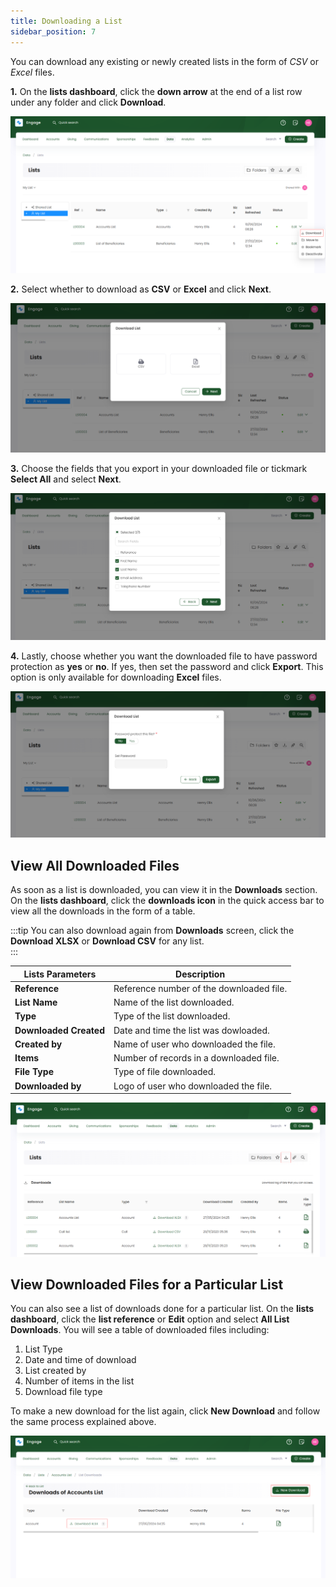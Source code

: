 ```yaml
---
title: Downloading a List
sidebar_position: 7
---
```


You can download any existing or newly created lists in the form of *CSV* or *Excel* files.

**1.** On the **lists dashboard**, click the **down arrow** at the end of a list row under any folder and click **Download**. 

![Click download list](./click-download-list.png)

**2.** Select whether to download as **CSV** or **Excel** and click **Next**.

![Select csv or excel](./select-csv-excel.png)

**3.** Choose the fields that you export in your downloaded file or tickmark **Select All** and select **Next**.

![Choose fields](./choose-fields.png)

**4.** Lastly, choose whether you want the downloaded file to have password protection as **yes** or **no**. If yes, then set the password and click **Export**. This option is only available for downloading **Excel** files.

![Password protect file](./password-protect-file.png)

## View All Downloaded Files

As soon as a list is downloaded, you can view it in the **Downloads** section. On the **lists dashboard**, click the **downloads icon** in the quick access bar to view all the downloads in the form of a table. 

:::tip
You can also download again from **Downloads** screen, click the **Download XLSX** or **Download CSV** for any list.  
:::

| Lists Parameters | Description |
| ---------------- | ----------- |
| **Reference** | Reference number of the downloaded file. |
| **List Name** | Name of the list downloaded. |
| **Type** | Type of the list downloaded. |
| **Downloaded Created** | Date and time the list was dowloaded. |
| **Created by** | Name of user who downloaded the file. |
| **Items** | Number of records in a downloaded file. |
| **File Type** | Type of file downloaded. |
| **Downloaded by** | Logo of user who downloaded the file. |

![Downloaded files list](./dowloaded-files-list.png)

## View Downloaded Files for a Particular List

You can also see a list of downloads done for a particular list. On the **lists dashboard**, click the **list reference** or **Edit** option and select **All List Downloads**. You will see a table of downloaded files including:

1. List Type
2. Date and time of download
3. List created by
4. Number of items in the list
5. Download file type

To make a new download for the list again, click **New Download** and follow the same process explained above.

![downloads for a particular list](./dowloads-for-a-particular-list.png)